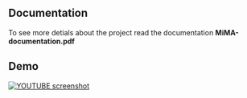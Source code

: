 Documentation
-------------

To see more detials about the project read the documentation **MiMA-documentation.pdf**


Demo
----

[![YOUTUBE screenshot](https://img.youtube.com/vi/q2eVa2XRRl8/0.jpg)](https://youtu.be/q2eVa2XRRl8)